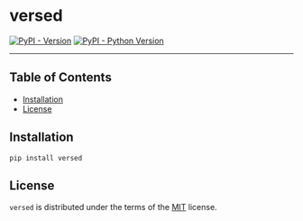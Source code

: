 # versed

[![PyPI - Version](https://img.shields.io/pypi/v/versed.svg)](https://pypi.org/project/versed)
[![PyPI - Python Version](https://img.shields.io/pypi/pyversions/versed.svg)](https://pypi.org/project/versed)

-----

## Table of Contents

- [Installation](#installation)
- [License](#license)

## Installation

```console
pip install versed
```

## License

`versed` is distributed under the terms of the [MIT](https://spdx.org/licenses/MIT.html) license.
